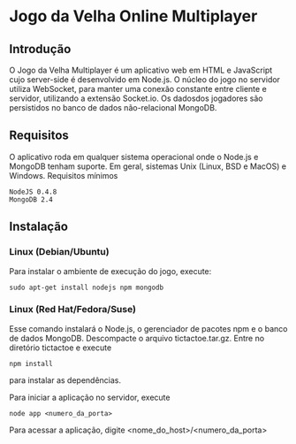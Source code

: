 # Jogo da Velha Online Multiplayer

## Introdução
O Jogo da Velha Multiplayer é um aplicativo web em HTML e JavaScript cujo server-side é desenvolvido em Node.js.
O núcleo do jogo no servidor utiliza WebSocket, para manter uma conexão constante entre cliente e servidor, utilizando
a extensão Socket.io. Os dadosdos jogadores são persistidos no banco de dados não-relacional MongoDB. 

## Requisitos
O aplicativo roda em qualquer sistema operacional onde o Node.js e MongoDB tenham suporte. Em geral, sistemas Unix (Linux,
BSD e MacOS) e Windows. Requisitos mínimos
	
	NodeJS 0.4.8
	MongoDB 2.4

## Instalação 

### Linux (Debian/Ubuntu) 
Para instalar o ambiente de execução do jogo, execute:

	sudo apt-get install nodejs npm mongodb

### Linux (Red Hat/Fedora/Suse)

Esse comando instalará o Node.js, o gerenciador de pacotes npm e o banco de dados MongoDB.
Descompacte o arquivo tictactoe.tar.gz. Entre no diretório tictactoe e execute
	
	npm install

para instalar as dependências.

Para iniciar a aplicação no servidor, execute

	node app <numero_da_porta>

Para acessar a aplicação, digite <nome_do_host>/<numero_da_porta>
